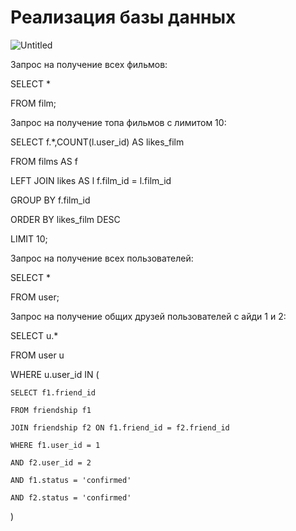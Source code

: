 # Реализация базы данных

![Untitled](https://github.com/user-attachments/assets/c2391d77-842f-4897-b035-2af42220021b)

Запрос на получение всех фильмов:

SELECT *

FROM film;

Запрос на получение топа фильмов с лимитом 10:

SELECT f.*,COUNT(l.user_id) AS likes_film

FROM films AS f 

LEFT JOIN likes AS l f.film_id = l.film_id

GROUP BY f.film_id

ORDER BY likes_film DESC

LIMIT 10;

Запрос на получение всех пользователей:

SELECT *

FROM user;

Запрос на получение общих друзей пользователей с айди 1 и 2:

SELECT u.*

FROM user u

WHERE u.user_id IN (

    SELECT f1.friend_id
    
    FROM friendship f1
    
    JOIN friendship f2 ON f1.friend_id = f2.friend_id
    
    WHERE f1.user_id = 1
    
    AND f2.user_id = 2
    
    AND f1.status = 'confirmed'
    
    AND f2.status = 'confirmed'
)

